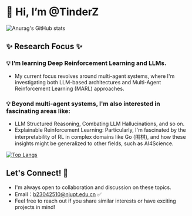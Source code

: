 <!---
TinderZ/TinderZ is a ✨ special ✨ repository because its `README.md` (this file) appears on your GitHub profile.
You can click the Preview link to take a look at your changes.
--->

# 👋 Hi, I’m @TinderZ

![Anurag's GitHub stats](https://github-readme-stats-seven-dun-41.vercel.app/api?username=TinderZ&show_icons=true&count_private=true&theme=dracula&rank_icon=github&hide=contribs)

## ✨ Research Focus ✨  
### :bulb: I’m learning Deep Reinforcement Learning and LLMs.
- My current focus revolves around multi-agent systems, where I'm investigating both LLM-based architectures and Multi-Agent Reinforcement Learning (MARL) approaches.
### :bulb: Beyond multi-agent systems, I'm also interested in fascinating areas like:
- LLM Structured Reasoning,  Combating LLM Hallucinations, and so on.
- Explainable Reinforcement Learning: Particularly, I'm fascinated by the interpretability of RL in complex domains like Go (围棋), and how these insights might be generalized to other fields, such as AI4Science.



[![Top Langs](https://github-readme-stats-seven-dun-41.vercel.app/api/top-langs/?username=TinderZ&layout=donut&size_weight=0.2&count_weight=0.8&theme=dracula)](https://github.com/anuraghazra/github-readme-stats)

## Let's Connect! :eyes:
- I'm always open to collaboration and discussion on these topics.
- Email：b23042510@njupt.edu.cn :white_check_mark:
- Feel free to reach out if you share similar interests or have exciting projects in mind!


<!--[![Harlok's WakaTime stats](https://github-readme-stats.vercel.app/api/wakatime?username=TinderZ)](https://github.com/anuraghazra/github-readme-stats)
